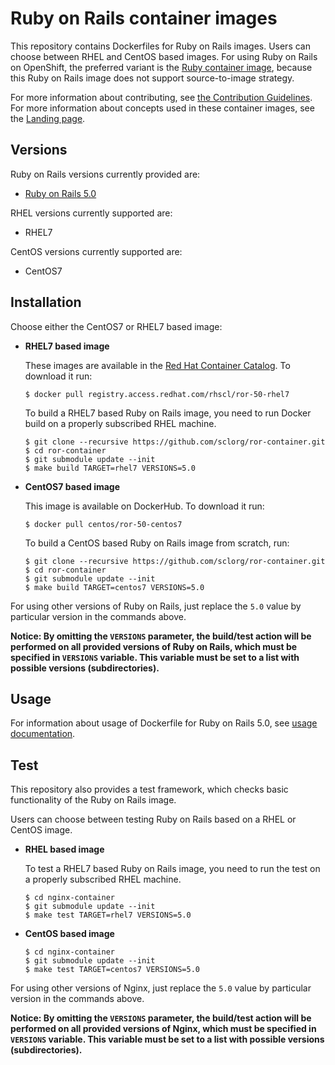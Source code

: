 Ruby on Rails container images
===========================

This repository contains Dockerfiles for Ruby on Rails images.
Users can choose between RHEL and CentOS based images.
For using Ruby on Rails on OpenShift, the preferred variant is
the [Ruby container image](https://github.com/sclorg/s2i-ruby-container),
because this Ruby on Rails image does not support source-to-image strategy.

For more information about contributing, see
[the Contribution Guidelines](https://github.com/sclorg/welcome/blob/master/contribution.md).
For more information about concepts used in these container images, see the
[Landing page](https://github.com/sclorg/welcome).


Versions
---------------
Ruby on Rails versions currently provided are:
* [Ruby on Rails 5.0](5.0)

RHEL versions currently supported are:
* RHEL7

CentOS versions currently supported are:
* CentOS7


Installation
----------------------
Choose either the CentOS7 or RHEL7 based image:

*  **RHEL7 based image**

    These images are available in the [Red Hat Container Catalog](https://access.redhat.com/containers/#/registry.access.redhat.com/rhscl/ror-50-rhel7).
    To download it run:

    ```
    $ docker pull registry.access.redhat.com/rhscl/ror-50-rhel7
    ```

    To build a RHEL7 based Ruby on Rails image, you need to run Docker build on a properly
    subscribed RHEL machine.

    ```
    $ git clone --recursive https://github.com/sclorg/ror-container.git
    $ cd ror-container
    $ git submodule update --init
    $ make build TARGET=rhel7 VERSIONS=5.0
    ```

*  **CentOS7 based image**

    This image is available on DockerHub. To download it run:

    ```
    $ docker pull centos/ror-50-centos7
    ```

    To build a CentOS based Ruby on Rails image from scratch, run:

    ```
    $ git clone --recursive https://github.com/sclorg/ror-container.git
    $ cd ror-container
    $ git submodule update --init
    $ make build TARGET=centos7 VERSIONS=5.0
    ```

For using other versions of Ruby on Rails, just replace the `5.0` value by particular version
in the commands above.

**Notice: By omitting the `VERSIONS` parameter, the build/test action will be performed
on all provided versions of Ruby on Rails, which must be specified in  `VERSIONS` variable.
This variable must be set to a list with possible versions (subdirectories).**


Usage
---------------------------------

For information about usage of Dockerfile for Ruby on Rails 5.0,
see [usage documentation](5.0).

Test
---------------------------------

This repository also provides a test framework, which checks basic functionality
of the Ruby on Rails image.

Users can choose between testing Ruby on Rails based on a RHEL or CentOS image.

*  **RHEL based image**

    To test a RHEL7 based Ruby on Rails image, you need to run the test on a properly
    subscribed RHEL machine.

    ```
    $ cd nginx-container
    $ git submodule update --init
    $ make test TARGET=rhel7 VERSIONS=5.0
    ```

*  **CentOS based image**

    ```
    $ cd nginx-container
    $ git submodule update --init
    $ make test TARGET=centos7 VERSIONS=5.0
    ```

For using other versions of Nginx, just replace the `5.0` value by particular version
in the commands above.

**Notice: By omitting the `VERSIONS` parameter, the build/test action will be performed
on all provided versions of Nginx, which must be specified in  `VERSIONS` variable.
This variable must be set to a list with possible versions (subdirectories).**

